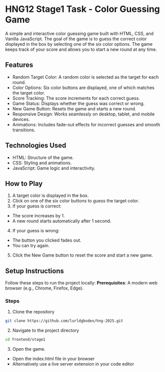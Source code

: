 # HNG12 Stage1 Task - Color Guessing Game

A simple and interactive color guessing game built with HTML, CSS, and Vanilla JavaScript. The goal of the game is to guess the correct color displayed in the box by selecting one of the six color options. The game keeps track of your score and allows you to start a new round at any time.

## Features

- Random Target Color: A random color is selected as the target for each round.
- Color Options: Six color buttons are displayed, one of which matches the target color.
- Score Tracking: The score increments for each correct guess.
- Game Status: Displays whether the guess was correct or wrong.
- New Game Button: Resets the game and starts a new round.
- Responsive Design: Works seamlessly on desktop, tablet, and mobile devices.
- Animations: Includes fade-out effects for incorrect guesses and smooth transitions.

## Technologies Used

- HTML: Structure of the game.
- CSS: Styling and animations.
- JavaScript: Game logic and interactivity.

## How to Play

1. A target color is displayed in the box.
2. Click on one of the six color buttons to guess the target color.
3. If your guess is correct:

- The score increases by 1.
- A new round starts automatically after 1 second.

4. If your guess is wrong:

- The button you clicked fades out.
- You can try again.

5. Click the New Game button to reset the score and start a new game.

## Setup Instructions

Follow these steps to run the project locally:
**Prerequisites**: A modern web browser (e.g., Chrome, Firefox, Edge).

### Steps

1. Clone the repository

```bash
git clone https://github.com/lurldgbodex/hng-2025.git
```

2. Navigate to the project directory

```bash
cd frontend/stage1
```

3. Open the game.

- Open the index.html file in your browser
- Alternatively use a live server extension in your code editor

